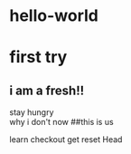 # hello-world
first try
======
i am a fresh!!
-------
stay hungry<br>
why i don't now
##this is us

learn checkout
get reset Head
